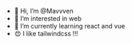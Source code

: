 - 👋 Hi, I’m @Mavvven
- 👀 I’m interested in web
- 🌱 I’m currently learning react and vue
- 😍 I like tailwindcss !!!

<!---
Mavvven/Mavvven is a ✨ special ✨ repository because its `README.md` (this file) appears on your GitHub profile.
You can click the Preview link to take a look at your changes.
--->
